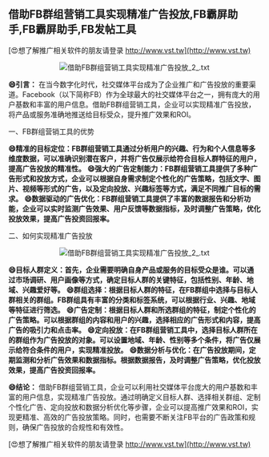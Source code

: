 ## **借助FB群组营销工具实现精准广告投放,FB霸屏助手,FB霸屏助手,FB发帖工具**

[😍想了解推广相关软件的朋友请登录 http://www.vst.tw](http://www.vst.tw)

 <center><img src="https://vst.tw/MP4/tuiguang/png/1.png" alt="借助FB群组营销工具实现精准广告投放_2_.txt"></center>

**😄引言：**
在当今数字化时代，社交媒体平台成为了企业推广和广告投放的重要渠道。Facebook（以下简称FB）作为全球最大的社交媒体平台之一，拥有庞大的用户基数和丰富的用户信息。借助FB群组营销工具，企业可以实现精准广告投放，将产品或服务准确地推送给目标受众，提升推广效果和ROI。

一、FB群组营销工具的优势

**😄精准的目标定位：FB群组营销工具通过分析用户的兴趣、行为和个人信息等多维度数据，可以准确识别潜在客户，并将广告仅展示给符合目标人群特征的用户，提高广告投放的精准性。**
**😄强大的广告定制能力：FB群组营销工具提供了多种广告形式和投放方式，企业可以根据自身需求制定个性化的广告策略，包括文字、图片、视频等形式的广告，以及定向投放、兴趣标签等方式，满足不同推广目标的需求。**
**😄数据驱动的广告优化：FB群组营销工具提供了丰富的数据报告和分析功能，企业可以实时监测广告效果、用户反馈等数据指标，及时调整广告策略，优化投放效果，提高广告投资回报率。**

二、如何实现精准广告投放

 <center><img src="https://vst.tw/MP4/tuiguang/png/6.png" alt="借助FB群组营销工具实现精准广告投放_2_.txt"></center>

**😄目标人群定义：首先，企业需要明确自身产品或服务的目标受众是谁。可以通过市场调研、用户画像等方式，确定目标人群的关键特征，包括性别、年龄、地域、兴趣爱好等。**
**😄群组选择：根据目标人群的特征，在FB群组中选择与目标人群相关的群组。FB群组具有丰富的分类和标签系统，可以根据行业、兴趣、地域等特征进行筛选。**
**😄广告定制：根据目标人群和所选群组的特征，制定个性化的广告策略。可以根据群组的内容和用户的兴趣，选择相应的广告形式和内容，提高广告的吸引力和点击率。**
**😄定向投放：在FB群组营销工具中，选择目标人群所在的群组作为广告投放的对象。可以设置地域、年龄、性别等多个条件，将广告仅展示给符合条件的用户，实现精准投放。**
**😄数据分析与优化：在广告投放期间，定期监测和分析广告效果和数据指标。根据数据报告，及时调整广告策略，优化投放效果，提高广告投资回报率。**

**😄结论：**
借助FB群组营销工具，企业可以利用社交媒体平台庞大的用户基数和丰富的用户信息，实现精准广告投放。通过明确定义目标人群、选择相关群组、定制个性化广告、定向投放和数据分析优化等步骤，企业可以提高推广效果和ROI，实现更精准、高效的广告投放策略。同时，也需要不断关注FB平台的广告政策和规则，确保广告投放的合规性和有效性。

[😍想了解推广相关软件的朋友请登录 http://www.vst.tw](http://www.vst.tw)



